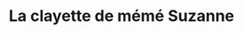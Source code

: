 ---
title: "La clayette de mémé Suzanne"
url: /paris/la-clayette-de-meme-suzanne/
shop: charcuterie
---